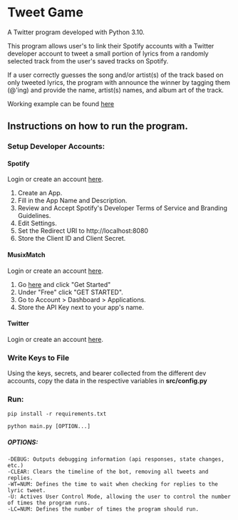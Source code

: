 # Tweet Game
A Twitter program developed with Python 3.10.

This program allows user's to link their Spotify accounts with a Twitter developer account to tweet a small portion of lyrics from a randomly selected track from the user's saved tracks on Spotify.

If a user correctly guesses the song and/or artist(s) of the track based on only tweeted lyrics, the program with announce the winner by tagging them (@'ing) and provide the name, artist(s) names, and album art of the track.

Working example can be found [here](https://twitter.com/jozayeBot)

## Instructions on how to run the program.

### Setup Developer Accounts:

#### Spotify

Login or create an account [here](https://developer.spotify.com/dashboard/login).

1. Create an App.
2. Fill in the App Name and Description.
3. Review and Accept Spotify's Developer Terms of Service and Branding Guidelines.
4. Edit Settings.
5. Set the Redirect URI to http://localhost:8080
6. Store the Client ID and Client Secret.

#### MusixMatch

Login or create an account [here](https://developer.musixmatch.com/signup).

1. Go [here](https://developer.musixmatch.com/) and click "Get Started"
2. Under "Free" click "GET STARTED".
3. Go to Account > Dashboard > Applications.
4. Store the API Key next to your app's name.

#### Twitter

Login or create an account [here](https://developer.twitter.com/).

### Write Keys to File

Using the keys, secrets, and bearer collected from the different dev accounts, copy the data in the respective variables in **src/config.py**

### Run:

`pip install -r requirements.txt`

`python main.py [OPTION...]`
    
##### OPTIONS:
    
    -DEBUG: Outputs debugging information (api responses, state changes, etc.)
    -CLEAR: Clears the timeline of the bot, removing all tweets and replies.
    -WT=NUM: Defines the time to wait when checking for replies to the lyric tweet.
    -U: Actives User Control Mode, allowing the user to control the number of times the program runs.
    -LC=NUM: Defines the number of times the program should run.

